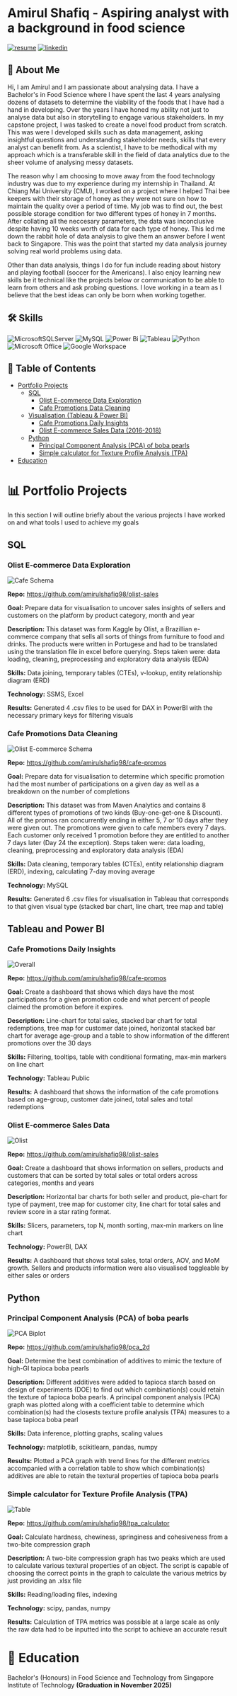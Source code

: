 
# Amirul Shafiq - Aspiring analyst with a background in food science
[![resume](https://img.shields.io/badge/resume-233c67?style=for-the-badge&)](https://drive.google.com/file/d/10etdygITQvveosh0T5b7PAIu1fxdwfBy/view?usp=sharing) <t/> [![linkedin](https://img.shields.io/badge/linkedin-0A66C2?style=for-the-badge&logo=linkedin&logoColor=white)](https://www.linkedin.com/shafiq-g)




## 🚀 About Me
Hi, I am Amirul and I am passionate about analysing data. I have a Bachelor's in Food Science where I have spent the last 4 years analysing dozens of datasets to determine the viability of the foods that I have had a hand in developing. Over the years I have honed my ability not just to analyse data but also in storytelling to engage various stakeholders. In my capstone project, I was tasked to create a novel food product from scratch. This was were I developed skills such as data management, asking insightful questions and understanding stakeholder needs, skills that every analyst can benefit from. As a scientist, I have to be methodical with my approach which is a transferable skill in the field of data analytics due to the sheer volume of analysing messy datasets.

The reason why I am choosing to move away from the food technology industry was due to my experience during my internship in Thailand. At Chiang Mai University (CMU), I worked on a project where I helped Thai bee keepers with their storage of honey as they were not sure on how to maintain the quality over a period of time. My job was to find out, the best possible storage condition for two different types of honey in 7 months. After collating all the neccesary parameters, the data was inconclusive despite having 10 weeks worth of data for each type of honey. This led me down the rabbit hole of data analysis to give them an answer before I went back to Singapore. This was the point that started my data analysis journey solving real world problems using data.

Other than data analysis, things I do for fun include reading about history and playing football (soccer for the Americans). I also enjoy learning new skills be it technical like the projects below or communication to be able to learn from others and ask probing questions. I love working in a team as I believe that the best ideas can only be born when working together.



## 🛠 Skills
![MicrosoftSQLServer](https://img.shields.io/badge/Microsoft%20SQL%20Server-CC2927?style=for-the-badge&logo=microsoft%20sql%20server&logoColor=white) <t/> ![MySQL](https://img.shields.io/badge/mysql-4479A1.svg?style=for-the-badge&logo=mysql&logoColor=white) <t/> ![Power Bi](https://img.shields.io/badge/power_bi-F2C811?style=for-the-badge&logo=powerbi&logoColor=black) <t/> ![Tableau](https://img.shields.io/badge/Tableau-39477F?style=for-the-badge&logo=realm&logoColor=white) <t/> ![Python](https://img.shields.io/badge/python-3670A0?style=for-the-badge&logo=python&logoColor=ffdd54) <t/> ![Microsoft Office](https://img.shields.io/badge/Microsoft_Office-D83B01?style=for-the-badge&logo=microsoft-office&logoColor=white) <t/> ![Google Workspace](https://img.shields.io/badge/Google_Workspace-0078D4?style=for-the-badge&logo=microsoft&logoColor=white)

## :blue_book: Table of Contents
- [Portfolio Projects](https://github.com/amirulshafiq98#bar_chart-portfolio-projects)
    - [SQL](https://github.com/amirulshafiq98#sql)
        - [Olist E-commerce Data Exploration](https://github.com/amirulshafiq98#olist-e-commerce-data-exploration)
        - [Cafe Promotions Data Cleaning](https://github.com/amirulshafiq98#cafe-promotions-data-cleaning)
    - [Visualisation (Tableau & Power BI)](https://github.com/amirulshafiq98#tableau-and-power-bi)
        - [Cafe Promotions Daily Insights](https://github.com/amirulshafiq98#cafe-promotions-daily-insights)
        - [Olist E-commerce Sales Data (2016-2018)](https://github.com/amirulshafiq98#olist-e-commerce-sales-data)
    - [Python](https://github.com/amirulshafiq98#python)
        - [Principal Component Analysis (PCA) of boba pearls](https://github.com/amirulshafiq98#principal-component-analysis-pca-of-boba-pearls)
        - [Simple calculator for Texture Profile Analysis (TPA)](https://github.com/amirulshafiq98#simple-calculator-for-texture-profile-analysis-tpa)
- [Education](https://github.com/amirulshafiq98#school-education)





# :bar_chart: Portfolio Projects
In  this section I will outline briefly about the various projects I have worked on and what tools I used to achieve my goals

## SQL
### Olist E-commerce Data Exploration

![Cafe Schema](https://github.com/user-attachments/assets/e9478e37-192e-436b-b85c-347f6858e318)

**Repo:** https://github.com/amirulshafiq98/olist-sales

**Goal:** Prepare data for visualisation to uncover sales insights of sellers and customers on the platform by product category, month and year

**Description:** This dataset was form Kaggle by Olist, a Brazillian e-commerce company that sells all sorts of things from furniture to food and drinks. The products were written in Portugese and had to be translated using the translation file in excel before querying. Steps taken were: data loading, cleaning, preprocessing and exploratory data analysis (EDA)

**Skills:** Data joining, temporary tables (CTEs), v-lookup, entity relationship diagram (ERD)

**Technology:** SSMS, Excel

**Results:** Generated 4 .csv files to be used for DAX in PowerBI with the necessary primary keys for filtering visuals 

### Cafe Promotions Data Cleaning

![Olist E-commerce Schema](https://github.com/user-attachments/assets/6faf6df5-11b6-4118-9d78-eda2bc50451a)

**Repo:** https://github.com/amirulshafiq98/cafe-promos

**Goal:** Prepare data for visualisation to determine which specific promotion had the most number of participations on a given day as well as a breakdown on the number of completions

**Description:** This dataset was from Maven Analytics and contains 8 different types of promotions of two kinds (Buy-one-get-one & Discount). All of the promos ran concurrently ending in either 5, 7 or 10 days after they were given out. The promotions were given to cafe members every 7 days. Each customer only received 1 promotion before they are entitled to another 7 days later (Day 24 the exception). Steps taken were: data loading, cleaning, preprocessing and exploratory data analysis (EDA)

**Skills:** Data cleaning, temporary tables (CTEs), entity relationship diagram (ERD), indexing, calculating 7-day moving average

**Technology:** MySQL

**Results:** Generated 6 .csv files for visualisation in Tableau that corresponds to that given visual type (stacked bar chart, line chart, tree map and table)

## Tableau and Power BI
### Cafe Promotions Daily Insights

![Overall](https://github.com/user-attachments/assets/eaf1bb01-2b88-474c-b035-c99bad541e04)

**Repo:** https://github.com/amirulshafiq98/cafe-promos

**Goal:** Create a dashboard that shows which days have the most participations for a given promotion code and what percent of people claimed the promotion before it expires. 

**Description:** Line-chart for total sales, stacked bar chart for total redemptions, tree map for customer date joined, horizontal stacked bar chart for average age-group and a table to show information of the different promotions over the 30 days

**Skills:** Filtering, tooltips, table with conditional formating, max-min markers on line chart

**Technology:** Tableau Public

**Results:** A dashboard that shows the information of the cafe promotions based on age-group, customer date joined, total sales and total redemptions

### Olist E-commerce Sales Data

![Olist](https://github.com/user-attachments/assets/6cc8e351-309c-4def-b9a4-5aacb0dd5142)

**Repo:** https://github.com/amirulshafiq98/olist-sales

**Goal:** Create a dashboard that shows information on sellers, products and customers that can be sorted by total sales or total orders across categories, months and years

**Description:** Horizontal bar charts for both seller and product, pie-chart for type of payment, tree map for customer city, line chart for total sales and review score in a star rating format.

**Skills:** Slicers, parameters, top N, month sorting, max-min markers on line chart

**Technology:** PowerBI, DAX

**Results:** A dashboard that shows total sales, total orders, AOV, and MoM growth. Sellers and products information were also visualised toggleable by either sales or orders

## Python
### Principal Component Analysis (PCA) of boba pearls

![PCA Biplot](https://github.com/user-attachments/assets/ac3568ce-6e99-4dd7-a738-f20baf6791ae)

**Repo:** https://github.com/amirulshafiq98/pca_2d

**Goal:** Determine the best combination of additives to mimic the texture of high-GI tapioca boba pearls

**Description:** Different additives were added to tapioca starch based on design of experiments (DOE) to find out which combination(s) could retain the texture of tapioca boba pearls. A principal component analysis (PCA) graph was plotted along with a coefficient table to determine which combination(s) had the closests texture profile analysis (TPA) measures to a base tapioca boba pearl

**Skills:** Data inference, plotting graphs, scaling values

**Technology:** matplotlib, scikitlearn, pandas, numpy

**Results:** Plotted a PCA graph with trend lines for the different metrics accompanied with a correlation table to show which combination(s) additives are able to retain the textural properties of tapioca boba pearls

### Simple calculator for Texture Profile Analysis (TPA)

![Table](https://github.com/user-attachments/assets/8f941966-7ad6-43ae-8680-1945e0aaa361)

**Repo:** https://github.com/amirulshafiq98/tpa_calculator

**Goal:** Calculate hardness, chewiness, springiness and cohesiveness from a two-bite compression graph

**Description:** A two-bite compression graph has two peaks which are used to calculate various textural properties of an object. The script is capable of choosing the correct points in the graph to calculate the various metrics by just providing an .xlsx file

**Skills:** Reading/loading files, indexing

**Technology:** scipy, pandas, numpy

**Results:** Calculation of TPA metrics was possible at a large scale as only the raw data had to be inputted into the script to achieve an accurate result


# :school: Education
Bachelor's (Honours) in Food Science and Technology from Singapore Institute of Technology **(Graduation in November 2025)**

